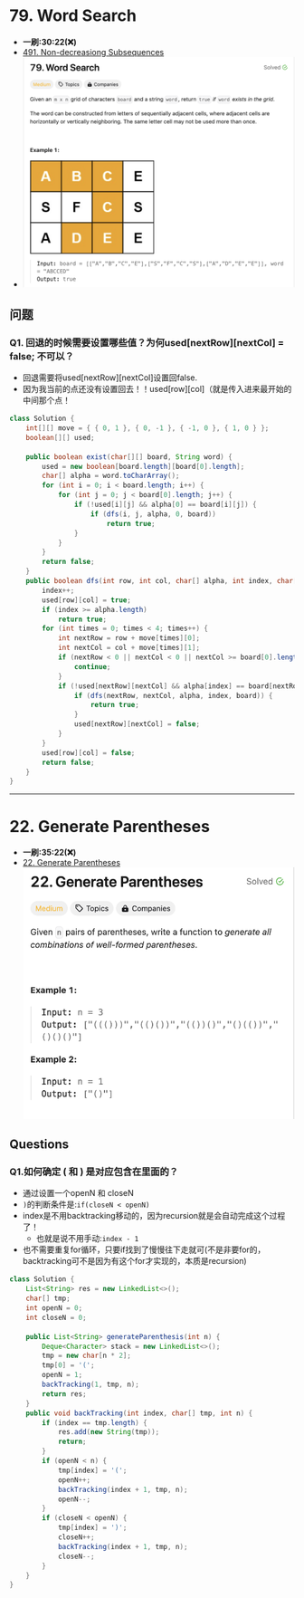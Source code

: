 # 79. Word Search
* **一刷:30:22(❌)**
* [491. Non-decreasiong Subsequences](https://leetcode.com/problems/word-search/)
* ![image](../Chapter7_BackTracking/img/79_Q.png)
## 问题
### Q1. 回退的时候需要设置哪些值？为何used[nextRow][nextCol] = false; 不可以？
* 回退需要将used[nextRow][nextCol]设置回false. 
* 因为我当前的点还没有设置回去！！used[row][col]（就是传入进来最开始的中间那个点！
```java
class Solution {
    int[][] move = { { 0, 1 }, { 0, -1 }, { -1, 0 }, { 1, 0 } };
    boolean[][] used;

    public boolean exist(char[][] board, String word) {
        used = new boolean[board.length][board[0].length];
        char[] alpha = word.toCharArray();
        for (int i = 0; i < board.length; i++) {
            for (int j = 0; j < board[0].length; j++) {
                if (!used[i][j] && alpha[0] == board[i][j]) {
                    if (dfs(i, j, alpha, 0, board))
                        return true;
                }
            }
        }
        return false;
    }
    public boolean dfs(int row, int col, char[] alpha, int index, char[][] board) {
        index++;
        used[row][col] = true;
        if (index >= alpha.length)
            return true;
        for (int times = 0; times < 4; times++) {
            int nextRow = row + move[times][0];
            int nextCol = col + move[times][1];
            if (nextRow < 0 || nextCol < 0 || nextCol >= board[0].length || nextRow >= board.length) {
                continue;
            }
            if (!used[nextRow][nextCol] && alpha[index] == board[nextRow][nextCol]) {
                if (dfs(nextRow, nextCol, alpha, index, board)) {
                    return true;
                }
                used[nextRow][nextCol] = false;
            }
        }
        used[row][col] = false;
        return false;
    }
}
```
***
# 22. Generate Parentheses
* **一刷:35:22(❌)**
* [22. Generate Parentheses](https://leetcode.com/problems/generate-parentheses/)
![image](./img/22_Q.png)

## Questions
### Q1.如何确定 ( 和 ) 是对应包含在里面的？
* 通过设置一个openN 和 closeN
* `)`的判断条件是:`if(closeN < openN)`
* index是不用backtracking移动的，因为recursion就是会自动完成这个过程了！
  * 也就是说不用手动:`index - 1`
* 也不需要重复for循环，只要if找到了慢慢往下走就可(不是非要for的，backtracking可不是因为有这个for才实现的，本质是recursion)
```java
class Solution {
    List<String> res = new LinkedList<>();
    char[] tmp;
    int openN = 0;
    int closeN = 0;

    public List<String> generateParenthesis(int n) {
        Deque<Character> stack = new LinkedList<>();
        tmp = new char[n * 2];
        tmp[0] = '(';
        openN = 1;
        backTracking(1, tmp, n);
        return res;
    }
    public void backTracking(int index, char[] tmp, int n) {
        if (index == tmp.length) {
            res.add(new String(tmp));
            return;
        }
        if (openN < n) {
            tmp[index] = '(';
            openN++;
            backTracking(index + 1, tmp, n);
            openN--;
        }
        if (closeN < openN) {
            tmp[index] = ')';
            closeN++;
            backTracking(index + 1, tmp, n);
            closeN--;
        }
    }
}
```
